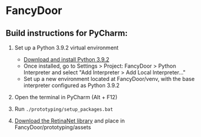 # FancyDoor

## Build instructions for PyCharm:
1. Set up a Python 3.9.2 virtual environment
    - [Download and install Python 3.9.2](https://www.python.org/ftp/python/3.9.2/python-3.9.2-amd64.exe)
    - Once installed, go to Settings > Project: FancyDoor > Python Interpreter and select "Add Interpreter > Add Local Interpreter..."
    - Set up a new environment located at FancyDoor/venv, with the base interpreter configured as Python 3.9.2
2. Open the terminal in PyCharm (Alt + F12)
3. Run `./prototyping/setup_packages.bat`

4. [Download the RetinaNet library](https://github.com/OlafenwaMoses/ImageAI/releases/download/3.0.0-pretrained/retinanet_resnet50_fpn_coco-eeacb38b.pth/) and place in FancyDoor/prototyping/assets
